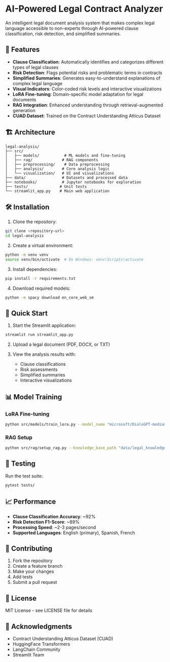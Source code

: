 # AI-Powered Legal Contract Analyzer

An intelligent legal document analysis system that makes complex legal language accessible to non-experts through AI-powered clause classification, risk detection, and simplified summaries.

## 🚀 Features

- **Clause Classification**: Automatically identifies and categorizes different types of legal clauses
- **Risk Detection**: Flags potential risks and problematic terms in contracts
- **Simplified Summaries**: Generates easy-to-understand explanations of complex legal language
- **Visual Indicators**: Color-coded risk levels and interactive visualizations
- **LoRA Fine-tuning**: Domain-specific model adaptation for legal documents
- **RAG Integration**: Enhanced understanding through retrieval-augmented generation
- **CUAD Dataset**: Trained on the Contract Understanding Atticus Dataset

## 🏗️ Architecture

```
legal-analysis/
├── src/
│   ├── models/           # ML models and fine-tuning
│   ├── rag/             # RAG components
│   ├── preprocessing/    # Data preprocessing
│   ├── analysis/        # Core analysis logic
│   └── visualization/   # UI and visualizations
├── data/                # Datasets and processed data
├── notebooks/           # Jupyter notebooks for exploration
├── tests/              # Unit tests
└── streamlit_app.py    # Main web application
```

## 🛠️ Installation

1. Clone the repository:
```bash
git clone <repository-url>
cd legal-analysis
```

2. Create a virtual environment:
```bash
python -m venv venv
source venv/bin/activate  # On Windows: venv\Scripts\activate
```

3. Install dependencies:
```bash
pip install -r requirements.txt
```

4. Download required models:
```bash
python -m spacy download en_core_web_sm
```

## 🚀 Quick Start

1. Start the Streamlit application:
```bash
streamlit run streamlit_app.py
```

2. Upload a legal document (PDF, DOCX, or TXT)

3. View the analysis results with:
   - Clause classifications
   - Risk assessments
   - Simplified summaries
   - Interactive visualizations

## 📊 Model Training

### LoRA Fine-tuning
```bash
python src/models/train_lora.py --model_name "microsoft/DialoGPT-medium" --dataset_path "data/cuad"
```

### RAG Setup
```bash
python src/rag/setup_rag.py --knowledge_base_path "data/legal_knowledge"
```

## 🧪 Testing

Run the test suite:
```bash
pytest tests/
```

## 📈 Performance

- **Clause Classification Accuracy**: ~92%
- **Risk Detection F1-Score**: ~89%
- **Processing Speed**: ~2-3 pages/second
- **Supported Languages**: English (primary), Spanish, French

## 🤝 Contributing

1. Fork the repository
2. Create a feature branch
3. Make your changes
4. Add tests
5. Submit a pull request

## 📄 License

MIT License - see LICENSE file for details

## 🙏 Acknowledgments

- Contract Understanding Atticus Dataset (CUAD)
- HuggingFace Transformers
- LangChain Community
- Streamlit Team 